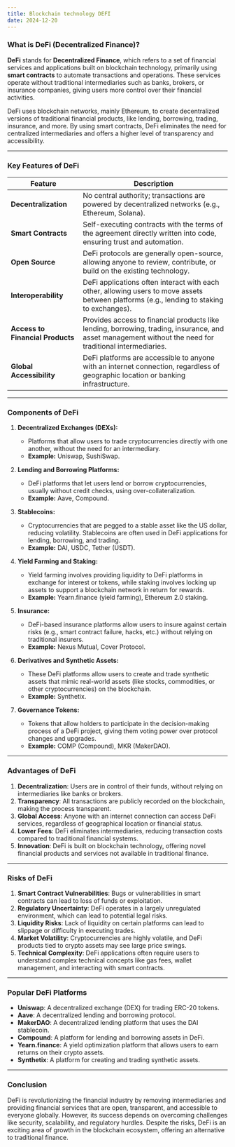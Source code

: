```yaml
---
title: Blockchain technology DEFI
date: 2024-12-20
---
```


### **What is DeFi (Decentralized Finance)?**

**DeFi** stands for **Decentralized Finance**, which refers to a set of financial services and applications built on blockchain technology, primarily using **smart contracts** to automate transactions and operations. These services operate without traditional intermediaries such as banks, brokers, or insurance companies, giving users more control over their financial activities.

DeFi uses blockchain networks, mainly Ethereum, to create decentralized versions of traditional financial products, like lending, borrowing, trading, insurance, and more. By using smart contracts, DeFi eliminates the need for centralized intermediaries and offers a higher level of transparency and accessibility.

---

### **Key Features of DeFi**

|**Feature**|**Description**|
|---|---|
|**Decentralization**|No central authority; transactions are powered by decentralized networks (e.g., Ethereum, Solana).|
|**Smart Contracts**|Self-executing contracts with the terms of the agreement directly written into code, ensuring trust and automation.|
|**Open Source**|DeFi protocols are generally open-source, allowing anyone to review, contribute, or build on the existing technology.|
|**Interoperability**|DeFi applications often interact with each other, allowing users to move assets between platforms (e.g., lending to staking to exchanges).|
|**Access to Financial Products**|Provides access to financial products like lending, borrowing, trading, insurance, and asset management without the need for traditional intermediaries.|
|**Global Accessibility**|DeFi platforms are accessible to anyone with an internet connection, regardless of geographic location or banking infrastructure.|

---

### **Components of DeFi**

1. **Decentralized Exchanges (DEXs):**
    
    - Platforms that allow users to trade cryptocurrencies directly with one another, without the need for an intermediary.
    - **Example:** Uniswap, SushiSwap.
2. **Lending and Borrowing Platforms:**
    
    - DeFi platforms that let users lend or borrow cryptocurrencies, usually without credit checks, using over-collateralization.
    - **Example:** Aave, Compound.
3. **Stablecoins:**
    
    - Cryptocurrencies that are pegged to a stable asset like the US dollar, reducing volatility. Stablecoins are often used in DeFi applications for lending, borrowing, and trading.
    - **Example:** DAI, USDC, Tether (USDT).
4. **Yield Farming and Staking:**
    
    - Yield farming involves providing liquidity to DeFi platforms in exchange for interest or tokens, while staking involves locking up assets to support a blockchain network in return for rewards.
    - **Example:** Yearn.finance (yield farming), Ethereum 2.0 staking.
5. **Insurance:**
    
    - DeFi-based insurance platforms allow users to insure against certain risks (e.g., smart contract failure, hacks, etc.) without relying on traditional insurers.
    - **Example:** Nexus Mutual, Cover Protocol.
6. **Derivatives and Synthetic Assets:**
    
    - These DeFi platforms allow users to create and trade synthetic assets that mimic real-world assets (like stocks, commodities, or other cryptocurrencies) on the blockchain.
    - **Example:** Synthetix.
7. **Governance Tokens:**
    
    - Tokens that allow holders to participate in the decision-making process of a DeFi project, giving them voting power over protocol changes and upgrades.
    - **Example:** COMP (Compound), MKR (MakerDAO).

---

### **Advantages of DeFi**

1. **Decentralization**: Users are in control of their funds, without relying on intermediaries like banks or brokers.
2. **Transparency**: All transactions are publicly recorded on the blockchain, making the process transparent.
3. **Global Access**: Anyone with an internet connection can access DeFi services, regardless of geographical location or financial status.
4. **Lower Fees**: DeFi eliminates intermediaries, reducing transaction costs compared to traditional financial systems.
5. **Innovation**: DeFi is built on blockchain technology, offering novel financial products and services not available in traditional finance.

---

### **Risks of DeFi**

1. **Smart Contract Vulnerabilities**: Bugs or vulnerabilities in smart contracts can lead to loss of funds or exploitation.
2. **Regulatory Uncertainty**: DeFi operates in a largely unregulated environment, which can lead to potential legal risks.
3. **Liquidity Risks**: Lack of liquidity on certain platforms can lead to slippage or difficulty in executing trades.
4. **Market Volatility**: Cryptocurrencies are highly volatile, and DeFi products tied to crypto assets may see large price swings.
5. **Technical Complexity**: DeFi applications often require users to understand complex technical concepts like gas fees, wallet management, and interacting with smart contracts.

---

### **Popular DeFi Platforms**

- **Uniswap**: A decentralized exchange (DEX) for trading ERC-20 tokens.
- **Aave**: A decentralized lending and borrowing protocol.
- **MakerDAO**: A decentralized lending platform that uses the DAI stablecoin.
- **Compound**: A platform for lending and borrowing assets in DeFi.
- **Yearn.finance**: A yield optimization platform that allows users to earn returns on their crypto assets.
- **Synthetix**: A platform for creating and trading synthetic assets.

---

### **Conclusion**

DeFi is revolutionizing the financial industry by removing intermediaries and providing financial services that are open, transparent, and accessible to everyone globally. However, its success depends on overcoming challenges like security, scalability, and regulatory hurdles. Despite the risks, DeFi is an exciting area of growth in the blockchain ecosystem, offering an alternative to traditional finance.